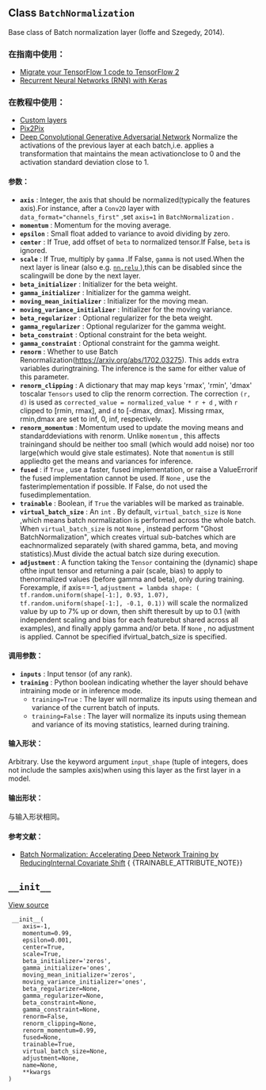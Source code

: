 

## Class  `BatchNormalization` 
Base class of Batch normalization layer (Ioffe and Szegedy, 2014).

### 在指南中使用：
- [Migrate your TensorFlow 1 code to TensorFlow 2](https://tensorflow.google.cn/guide/migrate)
- [Recurrent Neural Networks (RNN) with Keras](https://tensorflow.google.cn/guide/keras/rnn)


### 在教程中使用：
- [Custom layers](https://tensorflow.google.cn/tutorials/customization/custom_layers)
- [Pix2Pix](https://tensorflow.google.cn/tutorials/generative/pix2pix)
- [Deep Convolutional Generative Adversarial Network](https://tensorflow.google.cn/tutorials/generative/dcgan)
Normalize the activations of the previous layer at each batch,i.e. applies a transformation that maintains the mean activationclose to 0 and the activation standard deviation close to 1.

#### 参数：
- **`axis`** : Integer, the axis that should be normalized(typically the features axis).For instance, after a  `Conv2D`  layer with `data_format="channels_first"` ,set  `axis=1`  in  `BatchNormalization` .
- **`momentum`** : Momentum for the moving average.
- **`epsilon`** : Small float added to variance to avoid dividing by zero.
- **`center`** : If True, add offset of  `beta`  to normalized tensor.If False,  `beta`  is ignored.
- **`scale`** : If True, multiply by  `gamma` .If False,  `gamma`  is not used.When the next layer is linear (also e.g. [ `nn.relu` ](https://tensorflow.google.cn/api_docs/python/tf/nn/relu)),this can be disabled since the scalingwill be done by the next layer.
- **`beta_initializer`** : Initializer for the beta weight.
- **`gamma_initializer`** : Initializer for the gamma weight.
- **`moving_mean_initializer`** : Initializer for the moving mean.
- **`moving_variance_initializer`** : Initializer for the moving variance.
- **`beta_regularizer`** : Optional regularizer for the beta weight.
- **`gamma_regularizer`** : Optional regularizer for the gamma weight.
- **`beta_constraint`** : Optional constraint for the beta weight.
- **`gamma_constraint`** : Optional constraint for the gamma weight.
- **`renorm`** : Whether to use Batch Renormalization(https://arxiv.org/abs/1702.03275). This adds extra variables duringtraining. The inference is the same for either value of this parameter.
- **`renorm_clipping`** : A dictionary that may map keys 'rmax', 'rmin', 'dmax' toscalar  `Tensors`  used to clip the renorm correction. The correction `(r, d)`  is used as  `corrected_value = normalized_value * r + d` , with `r`  clipped to [rmin, rmax], and  `d`  to [-dmax, dmax]. Missing rmax, rmin,dmax are set to inf, 0, inf, respectively.
- **`renorm_momentum`** : Momentum used to update the moving means and standarddeviations with renorm. Unlike  `momentum` , this affects trainingand should be neither too small (which would add noise) nor too large(which would give stale estimates). Note that  `momentum`  is still appliedto get the means and variances for inference.
- **`fused`** : if  `True` , use a faster, fused implementation, or raise a ValueErrorif the fused implementation cannot be used. If  `None` , use the fasterimplementation if possible. If False, do not used the fusedimplementation.
- **`trainable`** : Boolean, if  `True`  the variables will be marked as trainable.
- **`virtual_batch_size`** : An  `int` . By default,  `virtual_batch_size`  is  `None` ,which means batch normalization is performed across the whole batch. When `virtual_batch_size`  is not  `None` , instead perform "Ghost BatchNormalization", which creates virtual sub-batches which are eachnormalized separately (with shared gamma, beta, and moving statistics).Must divide the actual batch size during execution.
- **`adjustment`** : A function taking the  `Tensor`  containing the (dynamic) shape ofthe input tensor and returning a pair (scale, bias) to apply to thenormalized values (before gamma and beta), only during training. Forexample, if axis==-1, `adjustment = lambda shape: (  tf.random.uniform(shape[-1:], 0.93, 1.07),  tf.random.uniform(shape[-1:], -0.1, 0.1))` will scale the normalized value by up to 7% up or down, then shift theresult by up to 0.1 (with independent scaling and bias for each featurebut shared across all examples), and finally apply gamma and/or beta. If `None` , no adjustment is applied. Cannot be specified ifvirtual_batch_size is specified.


#### 调用参数：
- **`inputs`** : Input tensor (of any rank).
- **`training`** : Python boolean indicating whether the layer should behave intraining mode or in inference mode.
    -  `training=True` : The layer will normalize its inputs using themean and variance of the current batch of inputs.
    -  `training=False` : The layer will normalize its inputs using themean and variance of its moving statistics, learned during training.


#### 输入形状：
Arbitrary. Use the keyword argument  `input_shape` (tuple of integers, does not include the samples axis)when using this layer as the first layer in a model.

#### 输出形状：
与输入形状相同。

#### 参考文献：
- [Batch Normalization: Accelerating Deep Network Training by ReducingInternal Covariate Shift](https://arxiv.org/abs/1502.03167)
{ {TRAINABLE_ATTRIBUTE_NOTE}}

##  `__init__` 
[View source](https://github.com/tensorflow/tensorflow/blob/r2.0/tensorflow/python/keras/layers/normalization.py#L138-L209)

```
 __init__(
    axis=-1,
    momentum=0.99,
    epsilon=0.001,
    center=True,
    scale=True,
    beta_initializer='zeros',
    gamma_initializer='ones',
    moving_mean_initializer='zeros',
    moving_variance_initializer='ones',
    beta_regularizer=None,
    gamma_regularizer=None,
    beta_constraint=None,
    gamma_constraint=None,
    renorm=False,
    renorm_clipping=None,
    renorm_momentum=0.99,
    fused=None,
    trainable=True,
    virtual_batch_size=None,
    adjustment=None,
    name=None,
    **kwargs
)
 
```

